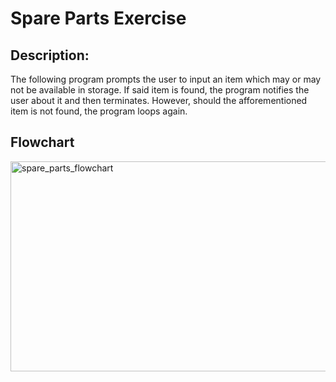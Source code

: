 # Spare Parts Exercise

## Description:
The following program prompts the user to input an item which may or may not be available in storage. 
If said item is found, the program notifies the user about it and then terminates. However, should the afforementioned item is not found, the program loops again. 

## Flowchart
<img width="631" height="336" alt="spare_parts_flowchart" src="https://github.com/user-attachments/assets/a4e2e3ad-c920-43e2-92b2-96d2760fd98b" />
